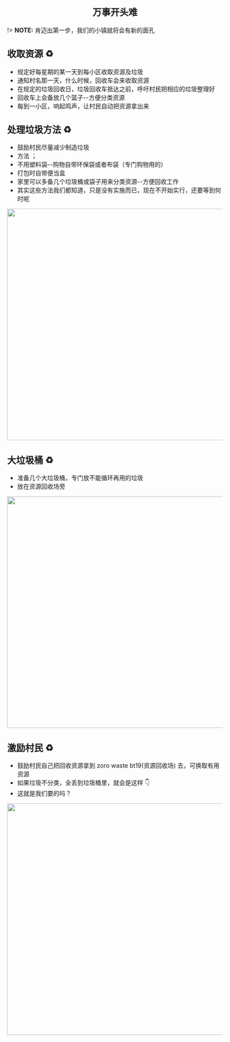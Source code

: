 <h2 align="center">万事开头难</h2>

!> **NOTE:** 肯迈出第一步，我们的小镇就将会有新的面孔

## 收取资源 ♻️

- 规定好每星期的某一天到每小区收取资源及垃圾
- 通知村名那一天，什么时候，回收车会来收取资源
- 在规定的垃圾回收日，垃圾回收车抵达之前，呼吁村民把相应的垃圾整理好
- 回收车上会备放几个篮子--方便分类资源
- 每到一小区，响起鸣声，让村民自动把资源拿出来

## 处理垃圾方法 ♻️

- 鼓励村民尽量减少制造垃圾
- 方法 ；
- 不用塑料袋--购物自带环保袋或者布袋（专门购物用的）
- 打包时自带便当盒
- 家里可以多备几个垃圾桶或袋子用来分类资源--方便回收工作
- 其实这些方法我们都知道，只是没有实施而已，现在不开始实行，还要等到何时呢

<img src="https://i.imgur.com/VmLrECy.png" width=540/>



## 大垃圾桶 ♻️

- 准备几个大垃圾桶，专门放不能循环再用的垃圾
- 放在资源回收场旁

<img src="https://i.imgur.com/quLk5yi.jpg" width=540/>



## 激励村民 ♻️

- 鼓励村民自己把回收资源拿到 zoro waste bt19(资源回收场) 去，可换取有用资源
- 如果垃圾不分类，全丢到垃圾桶里，就会是这样 👇
- 这就是我们要的吗？

<img src="https://i.imgur.com/TYEtlHi.jpg" width=540/>








